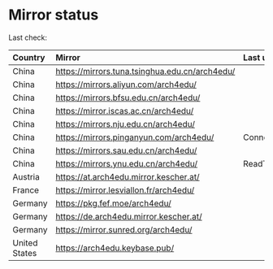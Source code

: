 <script src="./time.js"></script>
# Mirror status
Last check: <script type="text/javascript">localize(1672576474.3282733);</script>

|Country|Mirror|Last update|
|:------|:-----|:----------|
|China|https://mirrors.tuna.tsinghua.edu.cn/arch4edu/|<script type="text/javascript">localize(1672554703);</script>|
|China|https://mirrors.aliyun.com/arch4edu/|<script type="text/javascript">localize(1672468266);</script>|
|China|https://mirrors.bfsu.edu.cn/arch4edu/|<script type="text/javascript">localize(1672554703);</script>|
|China|https://mirror.iscas.ac.cn/arch4edu/|<script type="text/javascript">localize(1672554703);</script>|
|China|https://mirrors.nju.edu.cn/arch4edu/|<script type="text/javascript">localize(1672468266);</script>|
|China|https://mirrors.pinganyun.com/arch4edu/|ConnectTimeout|
|China|https://mirrors.sau.edu.cn/arch4edu/|<script type="text/javascript">localize(1671258899);</script>|
|China|https://mirrors.ynu.edu.cn/arch4edu/|ReadTimeout|
|Austria|https://at.arch4edu.mirror.kescher.at/|<script type="text/javascript">localize(1672554703);</script>|
|France|https://mirror.lesviallon.fr/arch4edu/|<script type="text/javascript">localize(1672554703);</script>|
|Germany|https://pkg.fef.moe/arch4edu/|<script type="text/javascript">localize(1672554703);</script>|
|Germany|https://de.arch4edu.mirror.kescher.at/|<script type="text/javascript">localize(1672554703);</script>|
|Germany|https://mirror.sunred.org/arch4edu/|<script type="text/javascript">localize(1672554703);</script>|
|United States|https://arch4edu.keybase.pub/|<script type="text/javascript">localize(1672468266);</script>|

<script src="./tablefilter/tablefilter.js"></script>
<script src="./table.js"></script>